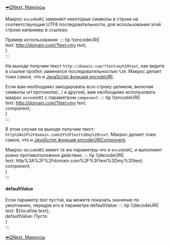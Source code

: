 
[⬅️QNext. Макросы](/ph/QNext-Macroses-12-22)



Макрос `encodeURI` заменяет некоторые символы в строке на соответствующие UTF8 последовательности, для использования этой строки например в ссылках. 

Пример использования:
::: tip
!{encodeURI|<br>  text: http://domain.com/?text=my text;<br>}<br>
:::

На выходе получим текст `http://domain.com/?text=my%20text`, как видите в ссылке пробел заменился последовательностью `%20`. Макрос делает тоже самое, что и [JavaScript функция encodeURI](https://developer.mozilla.org/ru/docs/Web/JavaScript/Reference/Global_Objects/encodeURI).

Если вам необходимо закодировать всю строку целиком, включая символы url протокола(:, / и другие), вам необходимо использовать макрос `encodeURI` с параметром `component`:
::: tip
!{encodeURI|<br>  text: http://domain.com/?text=my text;<br>  component;<br>}<br>
:::

В этом случае на выходе получим текст: `http%3A%2F%2Fdomain.com%2F%3Ftext%3Dmy%20text`. Макрос делает тоже самое, что и [JavaScript функция encodeURIComponent](https://developer.mozilla.org/ru/docs/Web/JavaScript/Reference/Global_Objects/encodeURIComponent).



Макрос `decodeURI` имеет те же параметры что и `encodeURI`, и выполняет ровно противоположное действие: 
::: tip
!{decodeURI|<br>  text: http%3A%2F%2Fdomain.com%2F%3Ftext%3Dmy%20text;<br>  component;<br>}<br>
:::


#### defaultValue

Если параметр text пустой, вы можете показать значение по умолчанию, передав его в параметре defaultValue:
::: tip
!{decodeURI|<br>  text: ${localVar.text};<br>  defaultValue: Пусто<br>}<br>
:::



[⬅️QNext. Макросы](/ph/QNext-Macroses-12-22)